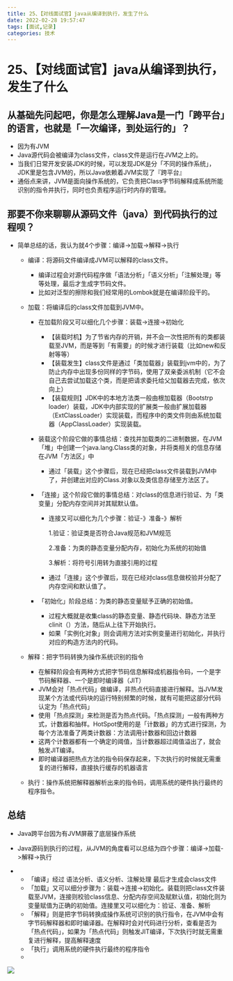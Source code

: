 ```yaml
---
title: 25、【对线面试官】java从编译到执行，发生了什么
date: 2022-02-28 19:57:47
tags: [面试,记录]
categories: 技术
---
```

# 25、【对线面试官】java从编译到执行，发生了什么

## 从基础先问起吧，你是怎么理解Java是一门「跨平台」的语言，也就是「一次编译，到处运行的」？

- 因为有JVM
- Java源代码会被编译为class文件，class文件是运行在JVM之上的。
- 当我们日常开发安装JDK的时候，可以发现JDK是分「不同的操作系统」，JDK里是包含JVM的，所以Java依赖着JVM实现了『跨平台』
- 通俗点来讲，JVM是面向操作系统的，它负责把Class字节码解释成系统所能识别的指令并执行，同时也负责程序运行时内存的管理。

## 那要不你来聊聊从源码文件（java）到代码执行的过程呗？

- 简单总结的话，我认为就4个步骤：编译->加载->解释->执行

  - 编译：将源码文件编译成JVM可以解释的class文件。

    - 编译过程会对源代码程序做「语法分析」「语义分析」「注解处理」等等处理，最后才生成字节码文件。
    - 比如对泛型的擦除和我们经常用的Lombok就是在编译阶段干的。

  - 加载：将编译后的class文件加载到JVM中。

    - 在加载阶段又可以细化几个步骤：装载->连接->初始化

      - 【装载时机】为了节省内存的开销，并不会一次性把所有的类都装载至JVM，而是等到「有需要」的时候才进行装载（比如new和反射等等）
      - 【装载发生】class文件是通过「类加载器」装载到jvm中的，为了防止内存中出现多份同样的字节码，使用了双亲委派机制（它不会自己去尝试加载这个类，而是把请求委托给父加载器去完成，依次向上）
      - 【装载规则】JDK中的本地方法类一般由根加载器（Bootstrp loader）装载，JDK中内部实现的扩展类一般由扩展加载器（ExtClassLoader）实现装载，而程序中的类文件则由系统加载器（AppClassLoader）实现装载。

    - 装载这个阶段它做的事情总结：查找并加载类的二进制数据，在JVM「堆」中创建一个java.lang.Class类的对象，并将类相关的信息存储在JVM「方法区」中

      - 通过「装载」这个步骤后，现在已经把class文件装载到JVM中了，并创建出对应的Class.对象以及类信息存储至方法区了。

    - 「连接」这个阶段它做的事情总结：对class的信息进行验证、为「类变量」分配内存空间并对其赋默认值。

      - 连接又可以细化为几个步骤：验证-》准备-》解析

        1.验证：验证类是否符合Java规范和JVM规范

        2.准备：为类的静态变量分配内存，初始化为系统的初始值

        3.解析：将符号引用转为直接引用的过程

      - 通过「连接」这个步骤后，现在已经对class信息做校验并分配了内存空间和默认值了。

    - 「初始化」阶段总结：为类的静态变量赋予正确的初始值。

      - 过程大概就是收集class的静态变量、静态代码块、静态方法至clinit（）方法，随后从上往下开始执行。
      - 如果「实例化对象」则会调用方法对实例变量进行初始化，并执行对应的构造方法内的代码。

  - 解释：把字节码转换为操作系统识别的指令

    - 在解释阶段会有两种方式把字节码信息解释成机器指令码，一个是字节码解释器、一个是即时编译器（JIT）
    - JVM会对「热点代码」做编译，非热点代码直接进行解释。当JVM发现某个方法或代码块的运行特别频繁的时候，就有可能把这部分代码认定为「热点代码」
    - 使用「热点探测」来检测是否为热点代码。「热点探测」一般有两种方式，计数器和抽样。HotSpot使用的是「计数器」的方式进行探测，为每个方法准备了两类计数器：方法调用计数器和回边计数器
    - 这两个计数器都有一个确定的阈值，当计数器超过阈值溢出了，就会触发JIT编译。
    - 即时编译器把热点方法的指令码保存起来，下次执行的时候就无需重复的进行解释，直接执行缓存的机器语言

  - 执行：操作系统把解释器解析出来的指令码，调用系统的硬件执行最终的程序指令。

## 总结

- Java跨平台因为有JVM屏蔽了底层操作系统

- Java源码到执行的过程，从JVM的角度看可以总结为四个步骤：编译->加载->解释->执行

- - 「编译」经过 语法分析、语义分析、注解处理 最后才生成会class文件
  - 「加载」又可以细分步骤为：装载->连接->初始化。装载则把class文件装载至JVM，连接则校验class信息、分配内存空间及赋默认值，初始化则为变量赋值为正确的初始值。连接里又可以细化为：验证、准备、解析
  - 「解释」则是把字节码转换成操作系统可识别的执行指令，在JVM中会有字节码解释器和即时编译器。在解释时会对代码进行分析，查看是否为「热点代码」，如果为「热点代码」则触发JIT编译，下次执行时就无需重复进行解释，提高解释速度
  - 「执行」调用系统的硬件执行最终的程序指令
  - 

![](https://cdn.jsdelivr.net/gh/swimminghao/picture@main/img/36XlDf_20211229115158.png)